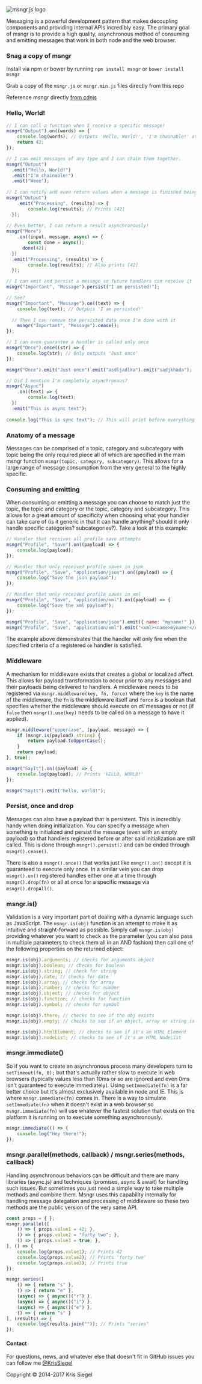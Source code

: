 <img src="https://github.com/KrisSiegel/msngr.js/raw/master/resources/logo.png" alt="msngr.js logo" title="msngr.js logo" />

Messaging is a powerful development pattern that makes decoupling components and providing internal APIs incredibly easy. The primary goal of msngr is to provide a high quality, asynchronous method of consuming and emitting messages that work in both node and the web browser.

### Snag a copy of msngr
Install via npm or bower by running ```npm install msngr``` or ```bower install msngr```

Grab a copy of the ```msngr.js``` or ```msngr.min.js``` files directly from this repo

Reference msngr directly [from cdnjs](https://cdnjs.com/libraries/msngr)

### Hello, World!
```javascript
// I can call a function when I receive a specific message!
msngr("Output").on((words) => {
    console.log(words); // Outputs 'Hello, World!', 'I'm chainable!' and 'Weee'
    return 42;
});

// I can emit messages of any type and I can chain them together.
msngr("Output")
  .emit("Hello, World!")
  .emit("I'm chainable!")
  .emit("Weee");
  
// I can notify and even return values when a message is finished being processed
msngr("Output")
    .emit("Processing", (results) => {
        console.log(results); // Prints [42]
  });
  
// Even better, I can return a result asynchronously!
msngr("More")
    .on((input, message, async) => {
        const done = async();
      done(42);
  })
  .emit("Processing", (results) => {
        console.log(results); // Also prints [42]
  });

// I can emit and persist a message so future handlers can receive it
msngr("Important", "Message").persist("I am persisted!");

// See?
msngr("Important", "Message").on((text) => {
    console.log(text); // Outputs 'I am persisted!'
  
  // Then I can remove the persisted data once I'm done with it
    msngr("Important", "Message").cease();
});

// I can even guarantee a handler is called only once
msngr("Once").once((str) => {
    console.log(str); // Only outputs 'Just once'
});

msngr("Once").emit("Just once").emit("asdljadlka").emit("sadjkhada");

// Did I mention I'm completely asynchronous?
msngr("Async")
    .on((text) => {
        console.log(text);
  })
  .emit("This is async text");
  
console.log("This is sync text"); // This will print before everything in this example
```

### Anatomy of a message
Messages can be comprised of a topic, category and subcategory with topic being the only required piece all of which are specified in the main msngr function ```msngr(topic, category, subcategory)```. This allows for a large range of message consumption from the very general to the highly specific.

### Consuming and emitting
When consuming or emitting a message you can choose to match just the topic, the topic and category or the topic, category and subcategory. This allows for a great amount of specificity when choosing what your handler can take care of (is it generic in that it can handle anything? should it only handle specific categories? subcategories?). Take a look at this example:

```javascript
// Handler that receives all profile save attempts
msngr("Profile", "Save").on((payload) => {
    console.log(payload);
});

// Handler that only received profile saves in json
msngr("Profile", "Save", "application/json").on((payload) => {
    console.log("Save the json payload");
});

// Handler that only received profile saves in xml
msngr("Profile", "Save", "application/xml").on((payload) => {
    console.log("Save the xml payload");
});

msngr("Profile", "Save", "application/json").emit({ name: "myname!" });
msngr("Profile", "Save", "application/xml").emit("<xml><name>myname!</name></xml>");
```

The example above demonstrates that the handler will only fire when the specified criteria of a registered ```on``` handler is satisfied.

### Middleware
A mechanism for middleware exists that creates a global or localized affect. This allows for payload transformation to occur prior to any messages and their payloads being delivered to handlers. A middleware needs to be registered via ```msngr.middleware(key, fn, force)``` where the ```key``` is the name of the middleware, the ```fn``` is the middleware itself and ```force``` is a boolean that specifies whether the middleware should execute on *all* messages or not (if ```false``` then ```msngr().use(key)``` needs to be called on a message to have it applied).

```javascript
msngr.middleware("uppercase", (payload, message) => {
    if (msngr.is(payload).string) {
        return payload.toUpperCase();
    }
    return payload;
}, true);

msngr("SayIt").on((payload) => {
    console.log(payload); // Prints 'HELLO, WORLD!'
});

msngr("SayIt").emit("hello, world!");
```

### Persist, once and drop
Messages can also have a payload that is persistent. This is incredibly handy when doing initialization. You can specify a message when something is initialized and persist the message (even with an empty payload) so that handlers registered before or after said initialization are still called. This is done through ```msngr().persist()``` and can be ended through ```msngr().cease()```.

There is also a ```msngr().once()``` that works just like ```msngr().on()``` except it is guaranteed to execute only once. In a similar vein you can drop ```msngr().on()``` registered handles either one at a time through ```msngr().drop(fn)``` or all at once for a specific message via ```msngr().dropAll()```.

### msngr.is()
Validation is a very important part of dealing with a dynamic language such as JavaScript. The ```msngr.is(obj)``` function is an attempt to make it as intuitive and straight-forward as possible. Simply call ```msngr.is(obj)``` providing whatever you want to check as the parameter (you can also pass in multiple parameters to check them all in an AND fashion) then call one of the following properties on the returned object:

```javascript
msngr.is(obj).arguments; // checks for arguments object
msngr.is(obj).boolean; // checks for boolean
msngr.is(obj).string; // check for string
msngr.is(obj).date; // checks for date
msngr.is(obj).array; // checks for array
msngr.is(obj).number; // checks for number
msngr.is(obj).object; // checks for object
msngr.is(obj).function; // checks for function
msngr.is(obj).symbol; // checks for symbol

msngr.is(obj).there; // checks to see if the obj exists
msngr.is(obj).empty; // checks to see if an object, array or string is empty (including null and undefined)

msngr.is(obj).htmlElement; // checks to see if it's an HTML Element
msngr.is(obj).nodeList; // checks to see if it's an HTML NodeList
```

### msngr.immediate()
So if you want to create an asynchronous process many developers turn to ```setTimeout(fn, 0);``` but that's actually rather slow to execute in web browsers (typically values less than 10ms or so are ignored and even 0ms isn't guaranteed to execute immediately). Using ```setImmediate(fn)``` is a far better choice but it's almost exclusively available in node and IE. This is where ```msngr.immediate(fn)``` comes in. There is a way to simulate ```setImmediate(fn)``` when it doesn't exist in a web browser so ```msngr.immediate(fn)``` will use whatever the fastest solution that exists on the platform it is running on to execute something asynchronously.

```javascript
msngr.immediate(() => {
    console.log("Hey there!");
});

```

### msngr.parallel(methods, callback) / msngr.series(methods, callback)
Handling asynchronous behaviors can be difficult and there are many libraries (async.js) and techniques (promises, async & await) for handling such issues. But sometimes you just need a simple way to take multiple methods and combine them. Msngr uses this capability internally for handling message delegation and processing of middleware so these two methods are the public version of the very same API.

```javascript
const props = { };
msngr.parallel([
    () => { props.value1 = 42; },
    () => { props.value2 = "forty two"; },
    () => { props.value3 = true; },
], () => {
    console.log(props.value1); // Prints 42
    console.log(props.value2); // Prints 'forty two'
    console.log(props.value3); // Prints true
});

msngr.series([
    () => { return "s" },
    () => { return "e" },
    (async) => { async()("r") },
    (async) => { async()("i") },
    (async) => { async()("e") },
    () => { return "s" }
], (results) => {
    console.log(results.join("")); // Prints "series"
});
```

#### Contact
For questions, news, and whatever else that doesn't fit in GitHub issues you can follow me [@KrisSiegel](https://twitter.com/KrisSiegel)

Copyright © 2014-2017 Kris Siegel
